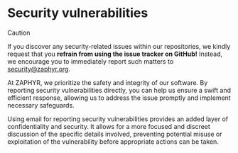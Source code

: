 # Security vulnerabilities

> [!CAUTION]
> If you discover any security-related issues within our repositories, we kindly request that you **refrain from using
> the issue tracker on GitHub!** Instead, we encourage you to immediately report such matters to security@zaphyr.org.

At ZAPHYR, we prioritize the safety and integrity of our software. By reporting security vulnerabilities directly, you
can help us ensure a swift and efficient response, allowing us to address the issue promptly and implement necessary
safeguards.

Using email for reporting security vulnerabilities provides an added layer of confidentiality and security. It allows
for a more focused and discreet discussion of the specific details involved, preventing potential misuse or exploitation
of the vulnerability before appropriate actions can be taken.
